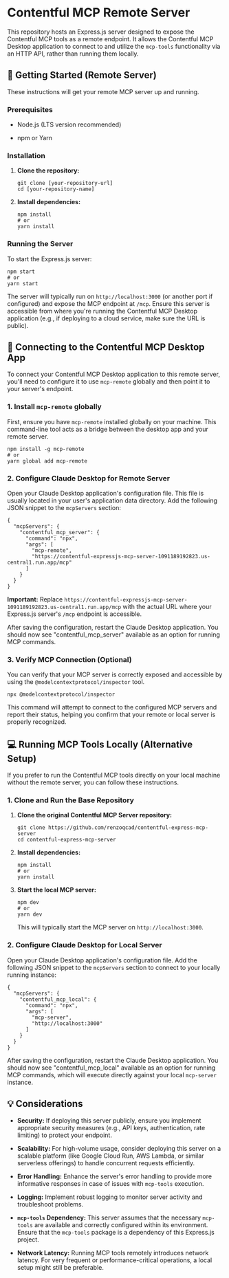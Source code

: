 Contentful MCP Remote Server
============================

This repository hosts an Express.js server designed to expose the Contentful MCP tools as a remote endpoint. It allows the Contentful MCP Desktop application to connect to and utilize the `mcp-tools` functionality via an HTTP API, rather than running them locally.

🚀 Getting Started (Remote Server)
----------------------------------

These instructions will get your remote MCP server up and running.

### Prerequisites

*   Node.js (LTS version recommended)

*   npm or Yarn


### Installation

1.  **Clone the repository:**

        git clone [your-repository-url]
        cd [your-repository-name]


2.  **Install dependencies:**

        npm install
        # or
        yarn install



### Running the Server

To start the Express.js server:

    npm start
    # or
    yarn start


The server will typically run on `http://localhost:3000` (or another port if configured) and expose the MCP endpoint at `/mcp`. Ensure this server is accessible from where you're running the Contentful MCP Desktop application (e.g., if deploying to a cloud service, make sure the URL is public).

🔌 Connecting to the Contentful MCP Desktop App
-----------------------------------------------

To connect your Contentful MCP Desktop application to this remote server, you'll need to configure it to use `mcp-remote` globally and then point it to your server's endpoint.

### 1\. Install `mcp-remote` globally

First, ensure you have `mcp-remote` installed globally on your machine. This command-line tool acts as a bridge between the desktop app and your remote server.

    npm install -g mcp-remote
    # or
    yarn global add mcp-remote


### 2\. Configure Claude Desktop for Remote Server

Open your Claude Desktop application's configuration file. This file is usually located in your user's application data directory. Add the following JSON snippet to the `mcpServers` section:

    {
      "mcpServers": {
        "contentful_mcp_server": {
          "command": "npx",
          "args": [
            "mcp-remote",
            "https://contentful-expressjs-mcp-server-1091189192823.us-central1.run.app/mcp"
          ]
        }
      }
    }


**Important:** Replace `https://contentful-expressjs-mcp-server-1091189192823.us-central1.run.app/mcp` with the actual URL where your Express.js server's `/mcp` endpoint is accessible.

After saving the configuration, restart the Claude Desktop application. You should now see "contentful\_mcp\_server" available as an option for running MCP commands.

### 3\. Verify MCP Connection (Optional)

You can verify that your MCP server is correctly exposed and accessible by using the `@modelcontextprotocol/inspector` tool.

    npx @modelcontextprotocol/inspector


This command will attempt to connect to the configured MCP servers and report their status, helping you confirm that your remote or local server is properly recognized.

💻 Running MCP Tools Locally (Alternative Setup)
------------------------------------------------

If you prefer to run the Contentful MCP tools directly on your local machine without the remote server, you can follow these instructions.

### 1\. Clone and Run the Base Repository

1.  **Clone the original Contentful MCP Server repository:**

        git clone https://github.com/renzoqcad/contentful-express-mcp-server
        cd contentful-express-mcp-server


2.  **Install dependencies:**

        npm install
        # or
        yarn install


3.  **Start the local MCP server:**

        npm dev
        # or
        yarn dev


    This will typically start the MCP server on `http://localhost:3000`.


### 2\. Configure Claude Desktop for Local Server

Open your Claude Desktop application's configuration file. Add the following JSON snippet to the `mcpServers` section to connect to your locally running instance:

    {
      "mcpServers": {
        "contentful_mcp_local": {
          "command": "npx",
          "args": [
            "mcp-server",
            "http://localhost:3000"
          ]
        }
      }
    }


After saving the configuration, restart the Claude Desktop application. You should now see "contentful\_mcp\_local" available as an option for running MCP commands, which will execute directly against your local `mcp-server` instance.

💡 Considerations
-----------------

*   **Security:** If deploying this server publicly, ensure you implement appropriate security measures (e.g., API keys, authentication, rate limiting) to protect your endpoint.

*   **Scalability:** For high-volume usage, consider deploying this server on a scalable platform (like Google Cloud Run, AWS Lambda, or similar serverless offerings) to handle concurrent requests efficiently.

*   **Error Handling:** Enhance the server's error handling to provide more informative responses in case of issues with `mcp-tools` execution.

*   **Logging:** Implement robust logging to monitor server activity and troubleshoot problems.

*   **`mcp-tools` Dependency:** This server assumes that the necessary `mcp-tools` are available and correctly configured within its environment. Ensure that the `mcp-tools` package is a dependency of this Express.js project.

*   **Network Latency:** Running MCP tools remotely introduces network latency. For very frequent or performance-critical operations, a local setup might still be preferable.
